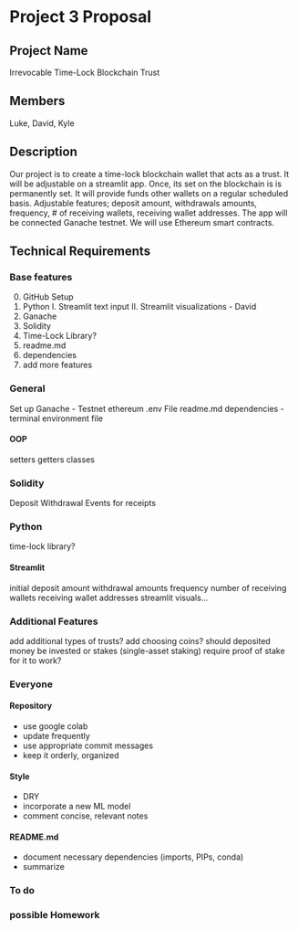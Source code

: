 # Project 3 Proposal
## Project Name
Irrevocable Time-Lock Blockchain Trust

## Members
Luke, David, Kyle

## Description
Our project is to create a time-lock blockchain wallet that acts as a trust. It will be adjustable on a streamlit app. Once, its set on the blockchain is is permanently set. It will provide funds other wallets on a regular scheduled basis. Adjustable features; deposit amount, withdrawals amounts, frequency, # of receiving wallets, receiving wallet addresses. The app will be connected Ganache testnet. We will use Ethereum smart contracts. 

## Technical Requirements
### Base features
0. GitHub Setup
1. Python 
    I. Streamlit text input
    II. Streamlit visualizations - David
2. Ganache
3. Solidity
4. Time-Lock Library?
5. readme.md
6. dependencies
7. add more features

### General
Set up Ganache - Testnet
ethereum
.env File
readme.md
dependencies - terminal environment file

#### OOP
setters
getters
classes

### Solidity
Deposit
Withdrawal 
Events for receipts

### Python
time-lock library?
#### Streamlit
initial deposit amount
withdrawal amounts
frequency
number of receiving wallets
receiving wallet addresses
streamlit visuals...

### Additional Features
add additional types of trusts?
add choosing coins?
should deposited money be invested or stakes (single-asset staking)
    require proof of stake for it to work?

### Everyone
#### Repository
* use google colab
* update frequently
* use appropriate commit messages
* keep it orderly, organized

#### Style
* DRY
* incorporate a new ML model
* comment concise, relevant notes

#### README.md
* document necessary dependencies (imports, PIPs, conda)
* summarize

### To do


### possible Homework
